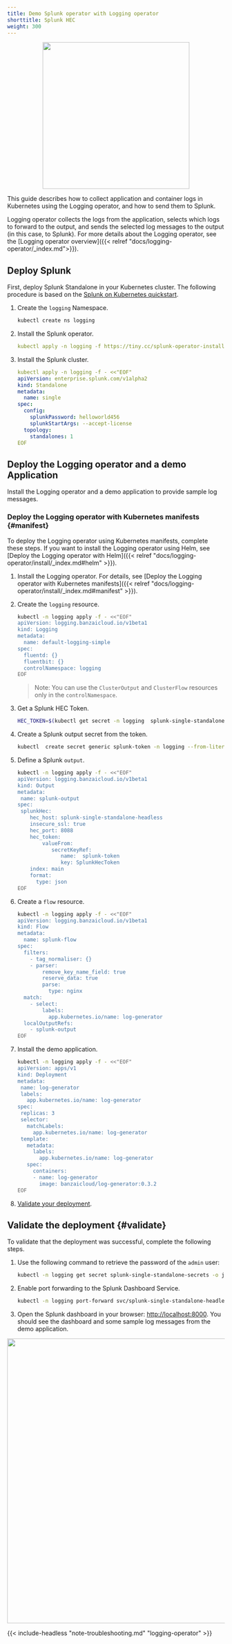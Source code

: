 ```yaml
---
title: Demo Splunk operator with Logging operator
shorttitle: Splunk HEC
weight: 300
---
```




<p align="center"><img src="../../img/splunk.png" width="340"></p>

This guide describes how to collect application and container logs in Kubernetes using the Logging operator, and how to send them to Splunk.

Logging operator collects the logs from the application, selects which logs to forward to the output, and sends the selected log messages to the output (in this case, to Splunk). For more details about the Logging operator, see the [Logging operator overview]({{< relref "docs/logging-operator/_index.md">}}).

## Deploy Splunk

First, deploy Splunk Standalone in your Kubernetes cluster. The following procedure is based on the [Splunk on Kubernetes quickstart](https://www.splunk.com/en_us/blog/it/an-insider-s-guide-to-splunk-on-containers-and-kubernetes.html).

1. Create the `logging` Namespace.

    ```bash
    kubectl create ns logging
    ```

1. Install the Splunk operator.

    ```yaml
    kubectl apply -n logging -f https://tiny.cc/splunk-operator-install
    ```
  
1. Install the Splunk cluster.

    ```yaml
    kubectl apply -n logging -f - <<"EOF" 
    apiVersion: enterprise.splunk.com/v1alpha2
    kind: Standalone
    metadata:
      name: single
    spec:
      config:
        splunkPassword: helloworld456
        splunkStartArgs: --accept-license
      topology:
        standalones: 1
    EOF
    ```

## Deploy the Logging operator and a demo Application

Install the Logging operator and a demo application to provide sample log messages.

### Deploy the Logging operator with Kubernetes manifests {#manifest}

To deploy the Logging operator using Kubernetes manifests, complete these steps. If you want to install the Logging operator using Helm, see [Deploy the Logging operator with Helm]({{< relref "docs/logging-operator/install/_index.md#helm" >}}).

1. Install the Logging operator. For details, see [Deploy the Logging operator with Kubernetes manifests]({{< relref "docs/logging-operator/install/_index.md#manifest" >}}).
1. Create the `logging` resource.

    ```bash
    kubectl -n logging apply -f - <<"EOF" 
    apiVersion: logging.banzaicloud.io/v1beta1
    kind: Logging
    metadata:
      name: default-logging-simple
    spec:
      fluentd: {}
      fluentbit: {}
      controlNamespace: logging
    EOF
    ```

     > Note: You can use the `ClusterOutput` and `ClusterFlow` resources only in the `controlNamespace`.

1. Get a Splunk HEC Token.

     ```bash
     HEC_TOKEN=$(kubectl get secret -n logging  splunk-single-standalone-secrets -o jsonpath='{.data.hec_token}' | base64 --decode)
     ```

1. Create a Splunk output secret from the token.
     ```bash
     kubectl  create secret generic splunk-token -n logging --from-literal "SplunkHecToken=${HEC_TOKEN}"
     ```


1. Define a Splunk `output`.

    ```bash
    kubectl -n logging apply -f - <<"EOF"
    apiVersion: logging.banzaicloud.io/v1beta1
    kind: Output
    metadata:
     name: splunk-output
    spec:
     splunkHec:
        hec_host: splunk-single-standalone-headless
        insecure_ssl: true
        hec_port: 8088
        hec_token: 
            valueFrom:
               secretKeyRef:
                  name:  splunk-token
                  key: SplunkHecToken
        index: main
        format:
          type: json 
    EOF
    ```


1. Create a `flow` resource.

    ```bash
    kubectl -n logging apply -f - <<"EOF"
    apiVersion: logging.banzaicloud.io/v1beta1
    kind: Flow
    metadata:
      name: splunk-flow
    spec:
      filters:
        - tag_normaliser: {}
        - parser:
            remove_key_name_field: true
            reserve_data: true
            parse:
              type: nginx
      match:
        - select:
            labels:
              app.kubernetes.io/name: log-generator
      localOutputRefs:
        - splunk-output
    EOF
    ```

1. Install the demo application.

     ```bash
    kubectl -n logging apply -f - <<"EOF" 
    apiVersion: apps/v1
    kind: Deployment
    metadata:
      name: log-generator
      labels:
        app.kubernetes.io/name: log-generator
    spec:
      replicas: 3
      selector:
        matchLabels:
          app.kubernetes.io/name: log-generator
      template:
        metadata:
          labels:
            app.kubernetes.io/name: log-generator
        spec:
          containers:
          - name: log-generator
            image: banzaicloud/log-generator:0.3.2
    EOF
     ```

1. [Validate your deployment](#validate).

## Validate the deployment {#validate}

To validate that the deployment was successful, complete the following steps.

1. Use the following command to retrieve the password of the `admin` user:

    ```bash
    kubectl -n logging get secret splunk-single-standalone-secrets -o jsonpath='{.data.password}' | base64 --decode
    ```

1. Enable port forwarding to the Splunk Dashboard Service.

    ```bash
    kubectl -n logging port-forward svc/splunk-single-standalone-headless 8000
    ```

1. Open the Splunk dashboard in your browser: [http://localhost:8000](http://localhost:8000). You should see the dashboard and some sample log messages from the demo application.

<p align="center"><img src="../../img/splunk_dash.png" width="660"></p>

{{< include-headless "note-troubleshooting.md" "logging-operator" >}}
